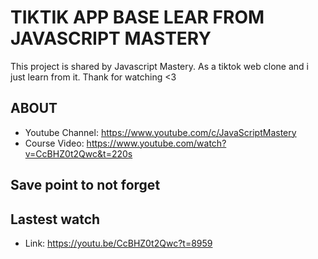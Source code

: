 # **TIKTIK APP BASE LEAR FROM JAVASCRIPT MASTERY**

This project is shared by Javascript Mastery. As a tiktok web clone and i just learn from it. Thank for watching <3
## ABOUT

 - Youtube Channel: https://www.youtube.com/c/JavaScriptMastery
 - Course Video: https://www.youtube.com/watch?v=CcBHZ0t2Qwc&t=220s
## Save point to not forget

## Lastest watch
 - Link: https://youtu.be/CcBHZ0t2Qwc?t=8959